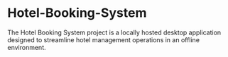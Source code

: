 # Hotel-Booking-System
The Hotel Booking System project is a locally hosted desktop application designed to streamline hotel management operations in an offline environment.
